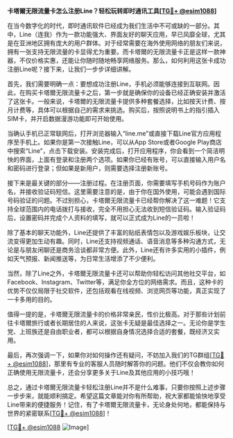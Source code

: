 **卡塔爾无限流量卡怎么注册Line？轻松玩转即时通讯工具[[TG💪+ @esim1088](https://t.me/s/esim1088)]**

在当今数字化的时代，即时通讯软件已经成为我们生活中不可或缺的一部分。其中，Line（连我）作为一款功能强大、界面友好的聊天应用，早已风靡全球，尤其是在亚洲地区拥有庞大的用户群体。对于经常需要在海外使用网络的朋友们来说，拥有一张支持无限流量的卡显得尤为重要。而卡塔爾的无限流量卡正是这样一款神器，不仅价格实惠，还能让你随时随地畅享网络服务。那么，如何利用这张卡成功注册Line呢？接下来，让我们一步步详细讲解。

首先，我们需要明确一点：要想成功注册Line，手机必须能够连接到互联网。因此，在购买卡塔爾无限流量卡之后，第一步就是确保你的设备已经正确安装并激活了这张卡。一般来说，卡塔爾的无限流量卡提供多种套餐选择，比如按天计费、按月计费等，具体可以根据自己的需求来挑选。购买后，按照说明书上的指引插入SIM卡，并开启数据漫游功能即可开始使用。

当确认手机已正常联网后，打开浏览器输入“line.me”或直接下载Line官方应用程序至手机上。如果你是第一次接触Line，可以从App Store或者Google Play商店中搜索“Line”，点击下载安装。安装完成后，打开应用程序，你会看到一个简洁明快的界面，上面有登录和注册两个选项。如果你已经有账号，可以直接输入用户名和密码进行登录；但如果是新用户，则需要选择注册新账号。

接下来是最关键的部分——注册过程。在注册页面，你需要填写手机号码作为账户名，并接收验证码短信。这里需要注意的是，由于你在国外使用，可能会遇到国际号码验证的问题。不过别担心，卡塔爾无限流量卡已经帮你解决了这一难题！它支持全球范围内的电话拨打与接收，完全不用担心无法收到短信验证码。输入验证码后，设置密码并完成个人资料的填写，就可以正式成为Line的一员啦！

除了基本的聊天功能外，Line还提供了丰富的贴纸表情包以及游戏娱乐板块，让交流变得更加生动有趣。同时，Line还支持视频通话、语音消息等多种沟通方式，无论是与朋友闲聊还是商务洽谈都非常方便。此外，Line还有许多实用的小插件，例如天气预报、新闻推送等，为日常生活增添了不少便利。

当然，除了Line之外，卡塔爾无限流量卡还可以帮助你轻松访问其他社交平台，如Facebook、Instagram、Twitter等，满足你全方位的网络需求。而且，这种卡的优势不仅仅局限于社交软件，还包括观看在线视频、浏览网页等功能，真正实现了一卡多用的目的。

值得一提的是，卡塔爾无限流量卡的价格非常亲民，性价比极高。对于那些计划前往卡塔爾旅行或者长期居住的人来说，这张卡无疑是最佳选择之一。无论你是学生党、上班族还是自由职业者，都可以根据自身情况选择合适的套餐，既经济又实用。

最后，再次强调一下，如果你对如何操作还有疑问，不妨加入我们的TG群组[[TG💪+ @esim1088](https://t.me/s/esim1088)]，那里有专业的客服人员随时解答你的问题。他们不仅会教你如何正确使用无限流量卡，还会分享更多关于Line及其他应用的小技巧哦！

总之，通过卡塔爾无限流量卡轻松注册Line并不是什么难事，只要你按照上述步骤一步步来，就能顺利搞定。希望这篇文章能对你有所帮助，祝大家都能愉快地享受Line带来的便捷服务！记住，有了卡塔爾无限流量卡，无论身处何地，都能保持与世界的紧密联系[[TG💪+ @esim1088](https://t.me/s/esim1088)]！

[[TG💪+ @esim1088](https://t.me/s/esim1088) ![Image](https://i.postimg.cc/4NQfJmqS/Snipaste-2025-05-13-00-14-12.png)]